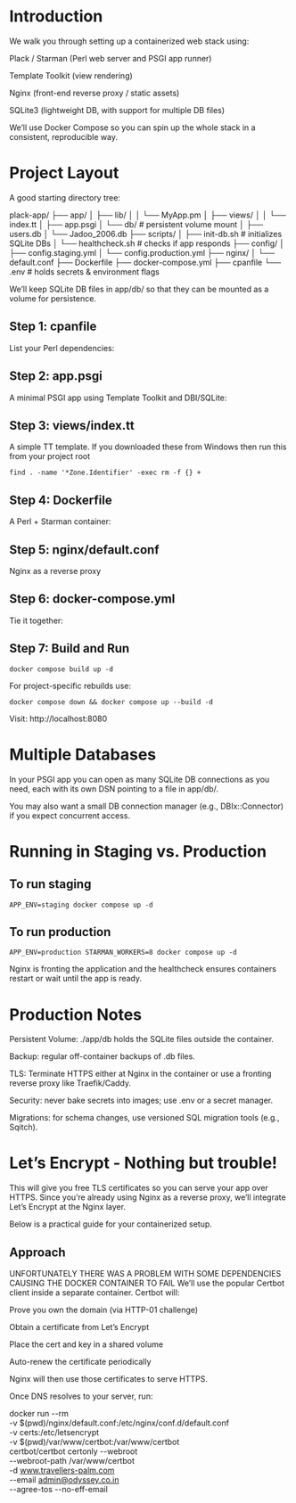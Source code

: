 # Introduction
We walk you through setting up a containerized web stack using:

Plack / Starman (Perl web server and PSGI app runner)

Template Toolkit (view rendering)

Nginx (front-end reverse proxy / static assets)

SQLite3 (lightweight DB, with support for multiple DB files)

We’ll use Docker Compose so you can spin up the whole stack in a consistent, reproducible way.


# Project Layout

A good starting directory tree:

plack-app/
├── app/
│   ├── lib/
│   │   └── MyApp.pm
│   ├── views/
│   │   └── index.tt
│   ├── app.psgi
│   └── db/                  # persistent volume mount
│       ├── users.db
│       └── Jadoo_2006.db
├── scripts/
│   ├── init-db.sh           # initializes SQLite DBs
│   └── healthcheck.sh       # checks if app responds
├── config/
│   ├── config.staging.yml
│   └── config.production.yml
├── nginx/
│   └── default.conf
├── Dockerfile
├── docker-compose.yml
├── cpanfile
└── .env                     # holds secrets & environment flags


We’ll keep SQLite DB files in app/db/ so that they can be mounted as a volume for persistence.


## Step 1: cpanfile

List your Perl dependencies:

## Step 2: app.psgi

A minimal PSGI app using Template Toolkit and DBI/SQLite:

## Step 3: views/index.tt

A simple TT template. If you downloaded these from Windows then run this from your project root

```find . -name '*Zone.Identifier' -exec rm -f {} + ```


## Step 4: Dockerfile

A Perl + Starman container:

## Step 5: nginx/default.conf

Nginx as a reverse proxy

## Step 6: docker-compose.yml

Tie it together:

## Step 7: Build and Run
```docker compose build up -d```

For project-specific rebuilds use:

```docker compose down && docker compose up --build -d```

Visit: http://localhost:8080


# Multiple Databases

In your PSGI app you can open as many SQLite DB connections as you need, each with its own DSN pointing to a file in app/db/.

You may also want a small DB connection manager (e.g., DBIx::Connector) if you expect concurrent access.

# Running in Staging vs. Production

## To run staging

```APP_ENV=staging docker compose up -d```


## To run production

```APP_ENV=production STARMAN_WORKERS=8 docker compose up -d```


Nginx is fronting the application and the healthcheck ensures containers restart or wait until the app is ready.


# Production Notes

Persistent Volume: ./app/db holds the SQLite files outside the container.

Backup: regular off-container backups of .db files.

TLS: Terminate HTTPS either at Nginx in the container or use a fronting reverse proxy like Traefik/Caddy.

Security: never bake secrets into images; use .env or a secret manager.

Migrations: for schema changes, use versioned SQL migration tools (e.g., Sqitch).


# Let’s Encrypt - Nothing but trouble!
This will give you free TLS certificates so you can serve your app over HTTPS.
Since you’re already using Nginx as a reverse proxy, we’ll integrate Let’s Encrypt at the Nginx layer.

Below is a practical guide for your containerized setup.

## Approach
UNFORTUNATELY THERE WAS A PROBLEM WITH SOME DEPENDENCIES CAUSING THE DOCKER CONTAINER TO FAIL
We’ll use the popular Certbot client inside a separate container. Certbot will:

Prove you own the domain (via HTTP-01 challenge)

Obtain a certificate from Let’s Encrypt

Place the cert and key in a shared volume

Auto-renew the certificate periodically

Nginx will then use those certificates to serve HTTPS.

Once DNS resolves to your server, run:

docker run --rm \
  -v $(pwd)/nginx/default.conf:/etc/nginx/conf.d/default.conf \
  -v certs:/etc/letsencrypt \
  -v $(pwd)/var/www/certbot:/var/www/certbot \
  certbot/certbot certonly --webroot \
  --webroot-path /var/www/certbot \
  -d www.travellers-palm.com \
  --email admin@odyssey.co.in \
  --agree-tos --no-eff-email